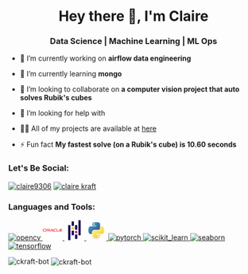 <h1 align="center">Hey there 👋, I'm Claire</h1>
<h3 align="center">Data Science | Machine Learning | ML Ops</h3>



- 🔭 I’m currently working on **airflow data engineering**

- 🌱 I’m currently learning **mongo**

- 👯 I’m looking to collaborate on **a computer vision project that auto solves Rubik's cubes**

- 🤝 I’m looking for help with 
- 👨‍💻 All of my projects are available at [here](https://github.com/ckraft-bot?tab=repositories)

- ⚡ Fun fact **My fastest solve (on a Rubik's cube) is 10.60 seconds**

<h3 align="left">Let's Be Social:</h3>
<p align="left">
<a href="https://www.linkedin.com/in/claire9306/" target="blank"><img align="center" src="https://raw.githubusercontent.com/rahuldkjain/github-profile-readme-generator/master/src/images/icons/Social/linked-in-alt.svg" alt="claire9306" height="30" width="40" /></a>
<a href="https://www.youtube.com/channel/UCxZr1UPkwFrL3JjfxJDFTAg" target="blank"><img align="center" src="https://raw.githubusercontent.com/rahuldkjain/github-profile-readme-generator/master/src/images/icons/Social/youtube.svg" alt="claire kraft" height="30" width="40" /></a>
</p>

<h3 align="left">Languages and Tools:</h3>
<p align="left"> <a href="https://opencv.org/" target="_blank" rel="noreferrer"> <img src="https://www.vectorlogo.zone/logos/opencv/opencv-icon.svg" alt="opencv" width="40" height="40"/> </a> <a href="https://www.oracle.com/" target="_blank" rel="noreferrer"> <img src="https://raw.githubusercontent.com/devicons/devicon/master/icons/oracle/oracle-original.svg" alt="oracle" width="40" height="40"/> </a> <a href="https://pandas.pydata.org/" target="_blank" rel="noreferrer"> <img src="https://raw.githubusercontent.com/devicons/devicon/2ae2a900d2f041da66e950e4d48052658d850630/icons/pandas/pandas-original.svg" alt="pandas" width="40" height="40"/> </a> <a href="https://www.python.org" target="_blank" rel="noreferrer"> <img src="https://raw.githubusercontent.com/devicons/devicon/master/icons/python/python-original.svg" alt="python" width="40" height="40"/> </a> <a href="https://pytorch.org/" target="_blank" rel="noreferrer"> <img src="https://www.vectorlogo.zone/logos/pytorch/pytorch-icon.svg" alt="pytorch" width="40" height="40"/> </a> <a href="https://scikit-learn.org/" target="_blank" rel="noreferrer"> <img src="https://upload.wikimedia.org/wikipedia/commons/0/05/Scikit_learn_logo_small.svg" alt="scikit_learn" width="40" height="40"/> </a> <a href="https://seaborn.pydata.org/" target="_blank" rel="noreferrer"> <img src="https://seaborn.pydata.org/_images/logo-mark-lightbg.svg" alt="seaborn" width="40" height="40"/> </a> <a href="https://www.tensorflow.org" target="_blank" rel="noreferrer"> <img src="https://www.vectorlogo.zone/logos/tensorflow/tensorflow-icon.svg" alt="tensorflow" width="40" height="40"/> </a> </p>

<p><img align="left" src="https://github-readme-stats.vercel.app/api/top-langs?username=ckraft-bot&show_icons=true&locale=en&layout=compact" alt="ckraft-bot" /></p>

<p>&nbsp;<img align="center" src="https://github-readme-stats.vercel.app/api?username=ckraft-bot&show_icons=true&locale=en" alt="ckraft-bot" /></p>




